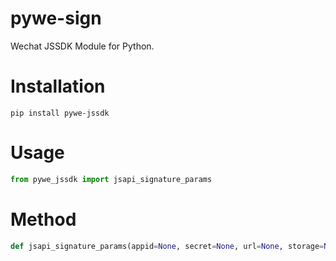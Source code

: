 # pywe-sign

Wechat JSSDK Module for Python.

# Installation

```shell
pip install pywe-jssdk
```

# Usage

```python
from pywe_jssdk import jsapi_signature_params
```

# Method

```python
def jsapi_signature_params(appid=None, secret=None, url=None, storage=None):
```
